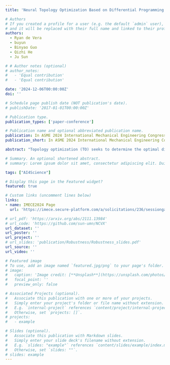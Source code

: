 ```yaml
---
title: 'Neural Topology Optimization Based on Differential Programming With Principled Constrained Optimization '

# Authors
# If you created a profile for a user (e.g. the default `admin` user), write the username (folder name) here
# and it will be replaced with their full name and linked to their profile.
authors:
  - Ryan de Vera
  - buyun
  - Binyao Guo
  - Qizhi He
  - Ju Sun

# # Author notes (optional)
# author_notes:
#   - 'Equal contribution'
#   - 'Equal contribution'

date: '2024-12-06T00:00:00Z'
doi: ''

# Schedule page publish date (NOT publication's date).
# publishDate: '2017-01-01T00:00:00Z'

# Publication type.
publication_types: ['paper-conference']

# Publication name and optional abbreviated publication name.
publication: In ASME 2024 International Mechanical Engineering Congress and Exposition (IMECE2024) 
publication_short: In ASME 2024 International Mechanical Engineering Congress and Exposition (IMECE2024) 

abstract: "Topology optimization (TO) seeks to determine the optimal distribution of material within a specified design domain for maximizing the structural performance while adhering to predefined constraints. Recent advancements in deep learning and neural network representations have shown significant promise in approximating PDE solutions, opening up a new avenue for synergy between these technologies and TO. In this study, we introduce a differential programming-based TO framework that leverages   effective non-convex optimization with the deep image prior (DIP) approach for the re-parameterization of the density field, with a focus on addressing the inherent challenges of TO due to combinatorial constraints. The proposed TO algorithm is developed based on a in-house non-convex optimization algorithm PyGranso, which provides a robust optimization method with the ability to handle non-convex, non-smooth and non-linear constrained optimization problems; thus, it enables higher effectiveness in navigating the complex constraint space for TO problems and enabling the discovery of optimal designs. Furthermore, the employment of DIP to parameterize the density field enhances the capacity of design representation and enforces higher smoothness as it leverages the latent structure of convolutional neural networks (CNNs). Compared with other (conventional and machine learning based) TO methods, our experimental results demonstrate the superiority of our proposed framework, especially in accurately preserving the constraints. By systematically evaluating its performance across a range of classical TO problems, including (1) MBB beam, (2) complex cases such as L-shaped structures with tricky loading paths, and (3) situations requiring the use of multiple materials in one design, the MBB beam, L-shaped structure with complex loading path, and the multi-material design problem, we have shown that our approach not only yields improved  design  in terms of material efficiency and structural integrity but also significantly enhances the feasibility of the optimization solutions. Our evaluation of TO methods is based on three key metrics: objective function (compliance), binary constraint adherence and volume constraint adherence. We compare our proposed method against the established Solid Isotropic Material with Penalization (SIMP) approach coupled with the Method of Moving Asymptotes (MMA). For example, in the case of the Cantilever Beam, MMA achieves a compliance of 255.66, incurs a binary constraint violation of 0.0609, and meets the volume constraint at 0.0. In contrast, our method achieves an improved compliance of 223.65 with zero violations in both binary and volume constraints. These results are consistent across various structures, highlighting our method’s ability to generate stiff and feasible designs."

# Summary. An optional shortened abstract.
# summary: Lorem ipsum dolor sit amet, consectetur adipiscing elit. Duis posuere tellus ac convallis placerat. Proin tincidunt magna sed ex sollicitudin condimentum.

tags: ["AI4Science"]

# Display this page in the Featured widget?
featured: true

# Custom links (uncomment lines below)
links:
- name: IMECE2024 Page
  url: 'https://imece.secure-platform.com/a/solicitations/236/sessiongallery/18040/application/144057'

# url_pdf: 'https://arxiv.org/abs/2111.13984'
# url_code: 'https://github.com/sun-umn/NCVX'
url_dataset: ''
url_poster: ''
url_project: ''
# url_slides: 'publication/Robustness/Robustness_slides.pdf'
url_source: ''
url_video: ''

# Featured image
# To use, add an image named `featured.jpg/png` to your page's folder.
# image:
#   caption: 'Image credit: [**Unsplash**](https://unsplash.com/photos/pLCdAaMFLTE)'
#   focal_point: ''
#   preview_only: false

# Associated Projects (optional).
#   Associate this publication with one or more of your projects.
#   Simply enter your project's folder or file name without extension.
#   E.g. `internal-project` references `content/project/internal-project/index.md`.
#   Otherwise, set `projects: []`.
# projects:
#   - example

# Slides (optional).
#   Associate this publication with Markdown slides.
#   Simply enter your slide deck's filename without extension.
#   E.g. `slides: "example"` references `content/slides/example/index.md`.
#   Otherwise, set `slides: ""`.
# slides: example
---
```


<!-- > [!NOTE]
> Click the _Cite_ button above to demo the feature to enable visitors to import publication metadata into their reference management software.

> [!NOTE]
> Create your slides in Markdown - click the _Slides_ button to check out the example.

Add the publication's **full text** or **supplementary notes** here. You can use rich formatting such as including [code, math, and images](https://docs.hugoblox.com/content/writing-markdown-latex/). -->


